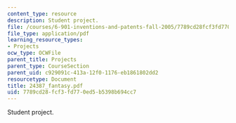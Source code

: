 ```yaml
---
content_type: resource
description: Student project.
file: /courses/6-901-inventions-and-patents-fall-2005/7789cd28fcf3fd770ed5b5398b694cc7_24387_fantasy.pdf
file_type: application/pdf
learning_resource_types:
- Projects
ocw_type: OCWFile
parent_title: Projects
parent_type: CourseSection
parent_uid: c929091c-413a-12f0-1176-eb1861802dd2
resourcetype: Document
title: 24387_fantasy.pdf
uid: 7789cd28-fcf3-fd77-0ed5-b5398b694cc7
---
```

Student project.

